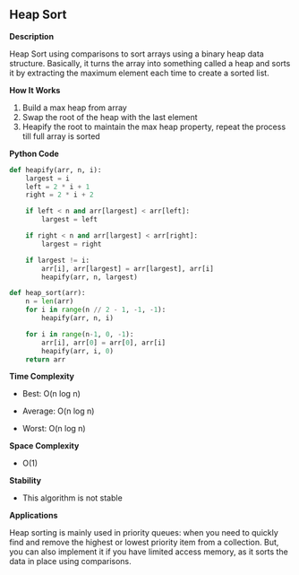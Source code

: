 ## Heap Sort

**Description**

Heap Sort using comparisons to sort arrays using a binary heap data structure. Basically, it turns the array into something called a heap and sorts it by extracting the maximum element each time to create a sorted list. 

**How It Works**

  1. Build a max heap from array
  2. Swap the root of the heap with the last element
  3. Heapify the root to maintain the max heap property, repeat the process till full array is sorted

**Python Code**

```python
def heapify(arr, n, i):
    largest = i
    left = 2 * i + 1
    right = 2 * i + 2

    if left < n and arr[largest] < arr[left]:
        largest = left

    if right < n and arr[largest] < arr[right]:
        largest = right

    if largest != i:
        arr[i], arr[largest] = arr[largest], arr[i]
        heapify(arr, n, largest)

def heap_sort(arr):
    n = len(arr)
    for i in range(n // 2 - 1, -1, -1):
        heapify(arr, n, i)

    for i in range(n-1, 0, -1):
        arr[i], arr[0] = arr[0], arr[i]
        heapify(arr, i, 0)
    return arr
```

**Time Complexity**

- Best: O(n log n)

- Average: O(n log n)

- Worst: O(n log n)

**Space Complexity**

- O(1)

**Stability** 

- This algorithm is not stable

**Applications**

Heap sorting is mainly used in priority queues: when you need to quickly find and remove the highest or lowest priority item from a collection. But, you can also implement it if you have limited access memory, as it sorts the data in place using comparisons. 
